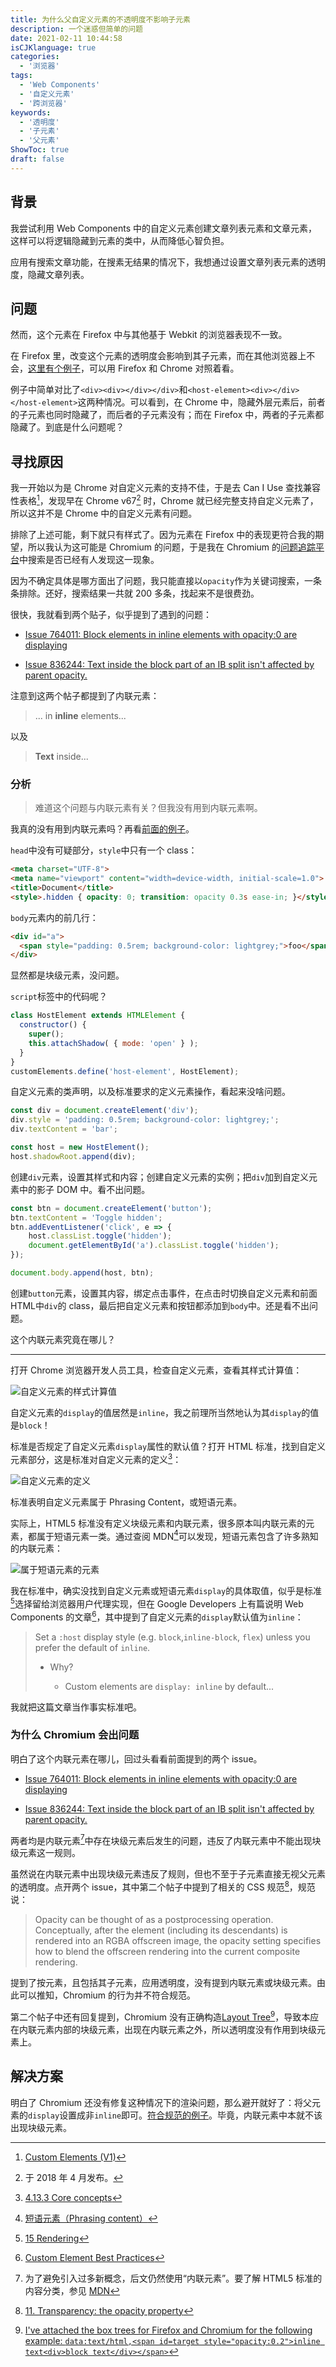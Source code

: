 ```yaml
---
title: 为什么父自定义元素的不透明度不影响子元素
description: 一个迷惑但简单的问题
date: 2021-02-11 10:44:58
isCJKlanguage: true
categories:
  - '浏览器'
tags:
  - 'Web Components'
  - '自定义元素'
  - '跨浏览器'
keywords: 
  - '透明度'
  - '子元素'
  - '父元素'
ShowToc: true
draft: false
---
```

## 背景

我尝试利用 Web Components 中的自定义元素创建文章列表元素和文章元素，这样可以将逻辑隐藏到元素的类中，从而降低心智负担。

应用有搜索文章功能，在搜素无结果的情况下，我想通过设置文章列表元素的透明度，隐藏文章列表。

## 问题

然而，这个元素在 Firefox 中与其他基于 Webkit 的浏览器表现不一致。

在 Firefox 里，改变这个元素的透明度会影响到其子元素，而在其他浏览器上不会，[这里有个例子](/misc/different-behaviour-across-browsers.html "不同浏览器表现不一")，可以用 Firefox 和 Chrome 对照着看。

例子中简单对比了`<div><div></div></div>`和`<host-element><div></div></host-element>`这两种情况。可以看到，在 Chrome 中，隐藏外层元素后，前者的子元素也同时隐藏了，而后者的子元素没有；而在 Firefox 中，两者的子元素都隐藏了。到底是什么问题呢？

## 寻找原因

我一开始以为是 Chrome 对自定义元素的支持不佳，于是去 Can I Use 查找兼容性表格[^compact-table]，发现早在 Chrome v67[^chrome-v67-release-date] 时，Chrome 就已经完整支持自定义元素了，所以这并不是 Chrome 中的自定义元素有问题。

[^chrome-v67-release-date]: 于 2018 年 4 月发布。

[^compact-table]: [Custom Elements (V1)](https://caniuse.com/custom-elementsv1)

排除了上述可能，剩下就只有样式了。因为元素在 Firefox 中的表现更符合我的期望，所以我认为这可能是 Chromium 的问题，于是我在 Chromium 的[问题追踪平台](https://bugs.chromium.org)中搜索是否已经有人发现这一现象。

因为不确定具体是哪方面出了问题，我只能直接以`opacity`作为关键词搜索，一条条排除。还好，搜索结果一共就 200 多条，找起来不是很费劲。

很快，我就看到两个贴子，似乎提到了遇到的问题：

- [Issue 764011: Block elements in inline elements with opacity:0 are displaying](https://bugs.chromium.org/p/chromium/issues/detail?id=764011)

- [Issue 836244: Text inside the block part of an IB split isn't affected by parent opacity.](https://bugs.chromium.org/p/chromium/issues/detail?id=836244)

注意到这两个帖子都提到了内联元素：

> ... in **inline** elements...

以及

> **Text** inside...

### 分析

> 难道这个问题与内联元素有关？但我没有用到内联元素啊。

我真的没有用到内联元素吗？再看[前面的例子](/misc/different-behaviour-across-browsers.html)。

`head`中没有可疑部分，`style`中只有一个 class：

```html
<meta charset="UTF-8">
<meta name="viewport" content="width=device-width, initial-scale=1.0">
<title>Document</title>
<style>.hidden { opacity: 0; transition: opacity 0.3s ease-in; }</style>
```

`body`元素内的前几行：

```html
<div id="a">
  <span style="padding: 0.5rem; background-color: lightgrey;">foo</span>
</div>
```

显然都是块级元素，没问题。

`script`标签中的代码呢？

```javascript
class HostElement extends HTMLElement {
  constructor() {
    super();
    this.attachShadow( { mode: 'open' } );
  }
}
customElements.define('host-element', HostElement);
```

自定义元素的类声明，以及标准要求的定义元素操作，看起来没啥问题。

```javascript
const div = document.createElement('div');
div.style = 'padding: 0.5rem; background-color: lightgrey;';
div.textContent = 'bar';

const host = new HostElement();
host.shadowRoot.append(div);
```

创建`div`元素，设置其样式和内容；创建自定义元素的实例；把`div`加到自定义元素中的影子 DOM 中。看不出问题。

```javascript
const btn = document.createElement('button');
btn.textContent = 'Toggle hidden';
btn.addEventListener('click', e => {
    host.classList.toggle('hidden');
    document.getElementById('a').classList.toggle('hidden');
});

document.body.append(host, btn);
```

创建`button`元素，设置其内容，绑定点击事件，在点击时切换自定义元素和前面HTML中`div`的 class，最后把自定义元素和按钮都添加到`body`中。还是看不出问题。

这个内联元素究竟在哪儿？

---

打开 Chrome 浏览器开发人员工具，检查自定义元素，查看其样式计算值：

![自定义元素的样式计算值](/image/custom-elements-computed-style.png)

自定义元素的`display`的值居然是`inline`，我之前理所当然地认为其`display`的值是`block`！

标准是否规定了自定义元素`display`属性的默认值？打开 HTML 标准，找到自定义元素部分，这是标准对自定义元素的定义[^custom-elements-definition]：

[^custom-elements-definition]: [4.13.3 Core concepts](https://html.spec.whatwg.org/multipage/custom-elements.html#custom-elements-core-concepts "自定义元素的定义")

![自定义元素的定义](/image/spec-definition-of-custom-elements.png)

标准表明自定义元素属于 Phrasing Content，或短语元素。

实际上，HTML5 标准没有定义块级元素和内联元素，很多原本叫内联元素的元素，都属于短语元素一类。通过查阅 MDN[^phrasing-content-elements]可以发现，短语元素包含了许多熟知的内联元素：

[^phrasing-content-elements]: [短语元素（Phrasing content）](https://developer.mozilla.org/zh-CN/docs/Web/Guide/HTML/Content_categories#%E7%9F%AD%E8%AF%AD%E5%85%83%E7%B4%A0%EF%BC%88phrasing_content%EF%BC%89 "属于短语元素的元素")

![属于短语元素的元素](/image/phrasing-content-on-mdn.png)

我在标准中，确实没找到自定义元素或短语元素`display`的具体取值，似乎是标准[^spec-of-rendering]选择留给浏览器用户代理实现，但在 Google Developers 上有篇说明 Web Components 的文章[^article-mentioning-web-components]，其中提到了自定义元素的`display`默认值为`inline`：

[^spec-of-rendering]: [15 Rendering](https://html.spec.whatwg.org/multipage/rendering.html#rendering "标准中有关渲染的部分")

[^article-mentioning-web-components]: [Custom Element Best Practices](https://developers.google.com/web/fundamentals/web-components/best-practices#shadow-dom)

> Set a `:host` display style (e.g. `block`,`inline-block`, `flex`) unless you prefer the default of `inline`.
>
> - Why?
>
>   - Custom elements are `display: inline` by default...

我就把这篇文章当作事实标准吧。

### 为什么 Chromium 会出问题

明白了这个内联元素在哪儿，回过头看看前面提到的两个 issue。

- [Issue 764011: Block elements in inline elements with opacity:0 are displaying](https://bugs.chromium.org/p/chromium/issues/detail?id=764011)

- [Issue 836244: Text inside the block part of an IB split isn't affected by parent opacity.](https://bugs.chromium.org/p/chromium/issues/detail?id=836244)

两者均是内联元素[^no-content-categories]中存在块级元素后发生的问题，违反了内联元素中不能出现块级元素这一规则。

[^no-content-categories]: 为了避免引入过多新概念，后文仍然使用“内联元素”。要了解 HTML5 标准的内容分类，参见 [MDN](https://developer.mozilla.org/zh-CN/docs/Web/Guide/HTML/Content_categories)

虽然说在内联元素中出现块级元素违反了规则，但也不至于子元素直接无视父元素的透明度。点开两个 issue，其中第二个帖子中提到了相关的 CSS 规范[^opacity-css-spec]，规范说：

[^opacity-css-spec]: [11. Transparency: the opacity property](https://drafts.csswg.org/css-color/#transparency)

> Opacity can be thought of as a postprocessing operation. Conceptually, after the element (including its descendants) is rendered into an RGBA offscreen image, the opacity setting specifies how to blend the offscreen rendering into the current composite rendering.

提到了按元素，且包括其子元素，应用透明度，没有提到内联元素或块级元素。由此可以推知，Chromium 的行为并不符合规范。

第二个帖子中还有回复提到，Chromium 没有正确构造[Layout Tree](https://developer.mozilla.org/en-US/docs/Web/Performance/How_browsers_work#layout)[^wrongly-constructed-layout-tree]，导致本应在内联元素内部的块级元素，出现在内联元素之外，所以透明度没有作用到块级元素上。

[^wrongly-constructed-layout-tree]: [I've attached the box trees for Firefox and Chromium for the following example: `data:text/html,<span id=target style="opacity:0.2">inline text<div>block text</div></span>`](https://bugs.chromium.org/p/chromium/issues/detail?id=836244#c16)

## 解决方案

明白了 Chromium 还没有修复这种情况下的渲染问题，那么避开就好了：将父元素的`display`设置成非`inline`即可。[符合规范的例子](/misc/different-behaviour-across-browsers-a-more-spec-compliant-example.html)。毕竟，内联元素中本就不该出现块级元素。
